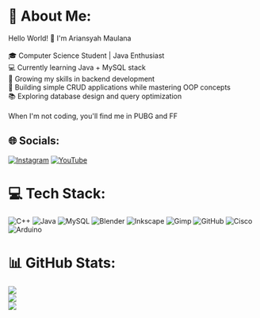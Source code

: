 # 💫 About Me:
Hello World! 👋 I'm Ariansyah Maulana<br><br>🎓 Computer Science Student | Java Enthusiast  <br>💻 Currently learning Java + MySQL stack  <br>🌱 Growing my skills in backend development  <br>🚀 Building simple CRUD applications while mastering OOP concepts  <br>📚 Exploring database design and query optimization  <br><br>When I'm not coding, you'll find me in PUBG and FF


## 🌐 Socials:
[![Instagram](https://img.shields.io/badge/Instagram-%23E4405F.svg?logo=Instagram&logoColor=white)](https://instagram.com/@Ariansyah_mlln) [![YouTube](https://img.shields.io/badge/YouTube-%23FF0000.svg?logo=YouTube&logoColor=white)](https://youtube.com/@@ariansyahmaulanaa) 

# 💻 Tech Stack:
![C++](https://img.shields.io/badge/c++-%2300599C.svg?style=for-the-badge&logo=c%2B%2B&logoColor=white) ![Java](https://img.shields.io/badge/java-%23ED8B00.svg?style=for-the-badge&logo=openjdk&logoColor=white) ![MySQL](https://img.shields.io/badge/mysql-4479A1.svg?style=for-the-badge&logo=mysql&logoColor=white) ![Blender](https://img.shields.io/badge/blender-%23F5792A.svg?style=for-the-badge&logo=blender&logoColor=white) ![Inkscape](https://img.shields.io/badge/Inkscape-e0e0e0?style=for-the-badge&logo=inkscape&logoColor=080A13) ![Gimp](https://img.shields.io/badge/Gimp-657D8B?style=for-the-badge&logo=gimp&logoColor=FFFFFF) ![GitHub](https://img.shields.io/badge/github-%23121011.svg?style=for-the-badge&logo=github&logoColor=white) ![Cisco](https://img.shields.io/badge/cisco-%23049fd9.svg?style=for-the-badge&logo=cisco&logoColor=black) ![Arduino](https://img.shields.io/badge/-Arduino-00979D?style=for-the-badge&logo=Arduino&logoColor=white)
# 📊 GitHub Stats:
![](https://github-readme-stats.vercel.app/api?username=AriansyahMaulanaa&theme=dark&hide_border=false&include_all_commits=false&count_private=false)<br/>
![](https://nirzak-streak-stats.vercel.app/?user=AriansyahMaulanaa&theme=dark&hide_border=false)<br/>
![](https://github-readme-stats.vercel.app/api/top-langs/?username=AriansyahMaulanaa&theme=dark&hide_border=false&include_all_commits=false&count_private=false&layout=compact)

<!-- Proudly created with GPRM ( https://gprm.itsvg.in ) -->